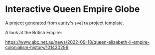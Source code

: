 # Interactive Queen Empire Globe

A project generated from [aunty](https://github.com/abcnews/aunty)'s `svelte` project template.

A look at the British Empire:

https://www.abc.net.au/news/2022-09-18/queen-elizabeth-ii-empire-colonialism-history/101430296
